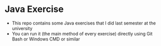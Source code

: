 # Java Exercise

* This repo contains some Java exercises that I did last semester at the university
* You can run it (the main method of every exercise) directly using Git Bash or Windows CMD or similar

